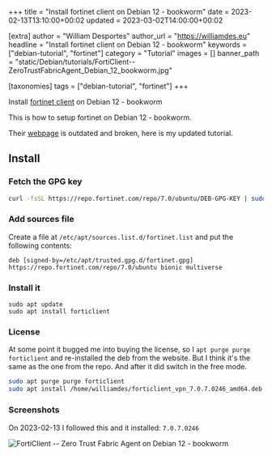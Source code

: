+++
title = "Install fortinet client on Debian 12 - bookworm"
date = 2023-02-13T13:10:00+00:02
updated = 2023-03-02T14:00:00+00:02

[extra]
author = "William Desportes"
author_url = "https://williamdes.eu"
headline = "Install fortinet client on Debian 12 - bookworm"
keywords = ["debian-tutorial", "fortinet"]
category = "Tutorial"
images = []
banner_path = "static/Debian/tutorials/FortiClient--ZeroTrustFabricAgent_Debian_12_bookworm.jpg"


[taxonomies]
tags = ["debian-tutorial", "fortinet"]
+++

Install [fortinet client](https://www.fortinet.com/fr/support/product-downloads) on Debian 12 - bookworm

<!-- more -->

This is how to setup fortinet on Debian 12 - bookworm.

Their [webpage](https://www.fortinet.com/fr/support/product-downloads/linux) is outdated and broken, here is my updated tutorial.

## Install

### Fetch the GPG key

```sh
curl -fsSL https://repo.fortinet.com/repo/7.0/ubuntu/DEB-GPG-KEY | sudo gpg --dearmor -o /etc/apt/trusted.gpg.d/fortinet.gpg
```

### Add sources file

Create a file at `/etc/apt/sources.list.d/fortinet.list` and put the following contents:

```apt
deb [signed-by=/etc/apt/trusted.gpg.d/fortinet.gpg] https://repo.fortinet.com/repo/7.0/ubuntu bionic multiverse
```

### Install it

```apt
sudo apt update
sudo apt install forticlient
```

### License

At some point it bugged me into buying the license, so I `apt purge purge forticlient` and re-installed the deb from the website.
But I think it's the same as the one from the repo. And after it did switch in the free mode.

```sh
sudo apt purge purge forticlient
sudo apt install /home/williamdes/forticlient_vpn_7.0.7.0246_amd64.deb
```

### Screenshots

On 2023-02-13 I followed this and it installed: `7.0.7.0246`

![FortiClient -- Zero Trust Fabric Agent on Debian 12 - bookworm](../FortiClient--ZeroTrustFabricAgent_Debian_12_bookworm.jpg "FortiClient -- Zero Trust Fabric Agent on Debian 12 - bookworm")
